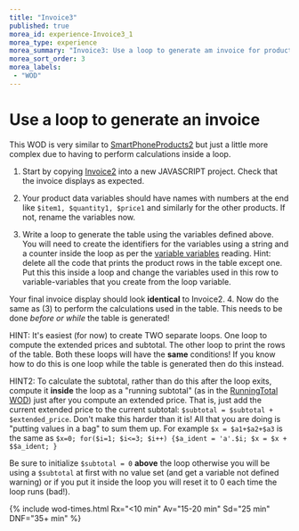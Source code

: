 ```yaml
--- 
title: "Invoice3" 
published: true 
morea_id: experience-Invoice3_1
morea_type: experience 
morea_summary: "Invoice3: Use a loop to generate am invoice for products"
morea_sort_order: 3 
morea_labels:
 - "WOD"
---
```


# Use a loop to generate an invoice

This WOD is very similar to [SmartPhoneProducts2](experience-SmartPhoneProducts2.html) but just a little more complex due to having to perform calculations inside a loop.

1. Start by copying [Invoice2](../080.flow-control-I/experience-invoice2.html) into a new JAVASCRIPT project. Check that the invoice displays as expected.

2. Your product data variables should have names with numbers at the end like `$item1, $quantity1, $price1` and similarly for the other products. If not, rename the variables now.  

3. Write a loop to generate the table using the variables defined above. You will need to create the identifiers for the variables using a string and a counter inside the loop as per the [variable variables](reading-var-var.html) reading. Hint: delete all the code that prints the product rows in the table except one. Put this this inside a loop and change the variables used in this row to variable-variables that you create from the loop variable. 

Your final invoice display should look **identical** to Invoice2.
4. Now do the same as (3) to perform the calculations used in the table. This needs to be done *before or while* the table is generated! 

HINT: It's easiest (for now) to create TWO separate loops. One loop to compute the extended prices and subtotal. The other loop to print the rows of the table. Both these loops will have the **same** conditions! If you know how to do this is one loop while the table is generated then do this instead.

HINT2: To calculate the subtotal, rather than do this after the loop exits, compute it **inside** the loop as a "running subtotal" (as in the [RunningTotal WOD](https://dport96.github.io/ITM352/morea/060.expressions-operators/experience-runningTotal.html)) just after you compute an extended price. That is, just add the current extended price to the current subtotal: `$subtotal = $subtotal + $extended_price`. Don't make this harder than it is! All that you are doing is "putting values in a bag" to sum them up. For example `$x = $a1+$a2+$a3` is the same as `$x=0; for($i=1; $i<=3; $i++) {$a_ident = 'a'.$i; $x = $x + $$a_ident; }`

Be sure to initialize `$subtotal = 0` **above** the loop otherwise you will be using a `$subtotal` at first with no value set (and get a variable not defined warning) or if you put it inside the loop you will reset it to 0 each time the loop runs (bad!).   

{% include wod-times.html Rx="<10 min" Av="15-20 min" Sd="25 min" DNF="35+ min" %}
